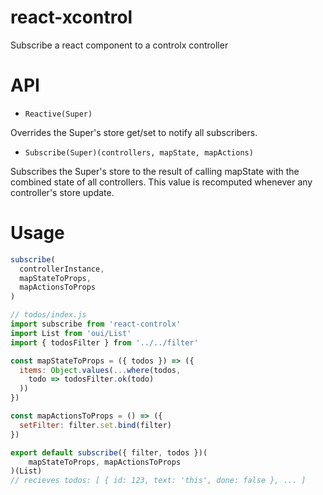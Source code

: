 # react-xcontrol
Subscribe a react component to a controlx controller

# API
- `Reactive(Super)`

Overrides the Super's store get/set to notify all subscribers.

- `Subscribe(Super)(controllers, mapState, mapActions)`

Subscribes the Super's store to the result of calling mapState with the combined state of all controllers. This value is recomputed whenever any controller's store update.

# Usage
```js
subscribe(
  controllerInstance,
  mapStateToProps,
  mapActionsToProps
)
```

```js 
// todos/index.js
import subscribe from 'react-controlx'
import List from 'oui/List'
import { todosFilter } from '../../filter'

const mapStateToProps = ({ todos }) => ({
  items: Object.values(...where(todos,
    todo => todosFilter.ok(todo)
  ))
})

const mapActionsToProps = () => ({
  setFilter: filter.set.bind(filter)
})

export default subscribe({ filter, todos })(
    mapStateToProps, mapActionsToProps
)(List)
// recieves todos: [ { id: 123, text: 'this', done: false }, ... ]
```
